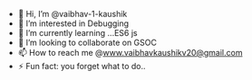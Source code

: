 - 👋 Hi, I’m @vaibhav-1-kaushik
- 👀 I’m interested in Debugging
- 🌱 I’m currently learning ...ES6 js
- 💞️ I’m looking to collaborate on GSOC
- 📫 How to reach me @www.vaibhavkaushikv20@gmail.com
- ⚡ Fun fact: you forget what to do..

<!---
vaibhav-1-kaushik/vaibhav-1-kaushik is a ✨ special ✨ repository because its `README.md` (this file) appears on your GitHub profile.
You can click the Preview link to take a look at your changes.
--->

